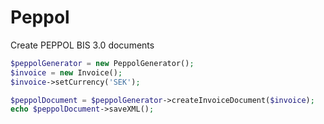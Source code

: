 # Peppol
Create PEPPOL BIS 3.0 documents

```php
$peppolGenerator = new PeppolGenerator();
$invoice = new Invoice();
$invoice->setCurrency('SEK');

$peppolDocument = $peppolGenerator->createInvoiceDocument($invoice);
echo $peppolDocument->saveXML();
```

